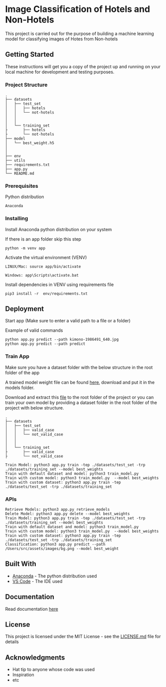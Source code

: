 # Image Classification of Hotels and Non-Hotels

This project is carried out for the purpose of building a machine learning model for classifying images of Hotes from Non-hotels

## Getting Started

These instructions will get you a copy of the project up and running on your local machine for development and testing purposes.

### Project Structure

```
.
├── datasets
│   ├── test_set
│   │   ├── hotels
│   │   └── not-hotels
│   │            
│   │             
│   └── training_set
├       ├── hotels
├       └── not-hotels
├── model
│   └── best_weight.h5
│   
│   
├── env
├── utils
├── requirements.txt
├── app.py
└── README.md
```

### Prerequisites

Python distribution

```
Anaconda
```

### Installing

Install Anaconda python distribution on your system

If there is an app folder skip this step

```
python -m venv app
```

Activate the virtual environment (VENV)

```
LINUX/Mac: source app/bin/activate

Windows: app\Scripts\activate.bat
```

Install dependencies in VENV using requirements file

```
pip3 install -r  env/requirements.txt
``` 

## Deployment

Start app (Make sure to enter a valid path to a file or a folder)


Example of valid commands

```
python app.py predict --path kimono-1986491_640.jpg
python app.py predict --path predict
```

### Train App

Make sure you have a dataset folder with the below structure in the root folder of the app

A trained model weight file can be found [here](https://drive.google.com/drive/folders/1rYweIKMNjQiKC-D92BPEcK7CSPd_jDPb?usp=sharing), download and put it in the models folder.

Download and extract this [file](https://drive.google.com/file/d/15ExWHHPnzdqzQDM7ROxBdwohbxa5b_Lx/view?usp=sharing) to the root folder of the project or you can train your own model by providing a dataset folder in the root folder of the project with  below structure.

```
.
├── datasets
│   ├── test_set
│   │   ├── valid_case
│   │   └── not_valid_case
│   │            
│   │             
│   └── training_set
├       ├── valid_case
├       └── not_valid_case
```

```
Train Model: python3 app.py train -tep ./datasets/test_set -trp ./datasets/training_set --model best_weights
Train with default dataset and model: python3 train_model.py
Train with custom model: python3 train_model.py  --model best_weights
Train with custom dataset: python3 app.py train -tep ./datasets/test_set -trp ./datasets/training_set
```

### APIs

```
Retrieve Models: python3 app.py retrieve_models
Delete Model: python3 app.py delete --model best_weights
Train Model: python3 app.py train -tep ./datasets/test_set -trp ./datasets/training_set --model best_weights
Train with default dataset and model: python3 train_model.py
Train with custom model: python3 train_model.py  --model best_weights
Train with custom dataset: python3 app.py train -tep ./datasets/test_set -trp ./datasets/training_set
Classification: python3 app.py predict --path /Users/src/assets/images/bg.png --model best_weight
```

## Built With

* [Anaconda](https://www.anaconda.com/distribution/) - The python distribution used
* [VS Code](https://code.visualstudio.com/) - The IDE used

## Documentation

Read documentation [here](https://docs.google.com/document/d/1rmpzDJTY0VO4IIhxTE0HqCEoa4yUMz3GCE-KlVNshTY/edit?usp=sharing)

## License

This project is licensed under the MIT License - see the [LICENSE.md](LICENSE.md) file for details

## Acknowledgments

* Hat tip to anyone whose code was used
* Inspiration
* etc
